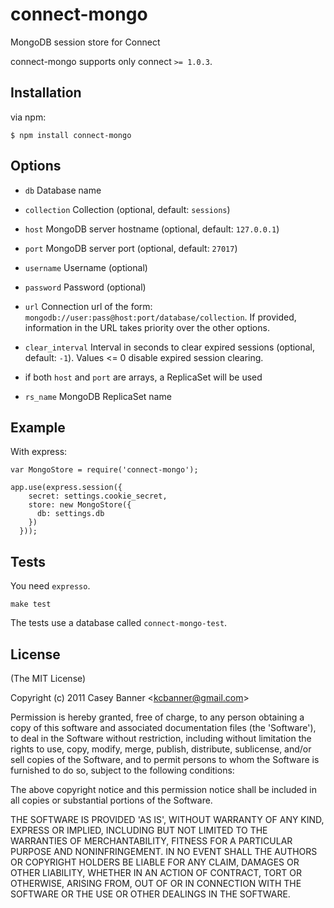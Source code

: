 # connect-mongo

  MongoDB session store for Connect

  connect-mongo supports only connect `>= 1.0.3`.

## Installation

via npm:

    $ npm install connect-mongo

## Options

  - `db` Database name
  - `collection` Collection (optional, default: `sessions`) 
  - `host` MongoDB server hostname (optional, default: `127.0.0.1`)
  - `port` MongoDB server port (optional, default: `27017`)
  - `username` Username (optional)
  - `password` Password (optional)
  - `url` Connection url of the form: `mongodb://user:pass@host:port/database/collection`.
          If provided, information in the URL takes priority over the other options.
  - `clear_interval` Interval in seconds to clear expired sessions (optional, default: `-1`).
          Values <= 0 disable expired session clearing.

  - if both `host` and `port` are arrays, a ReplicaSet will be used
  - `rs_name` MongoDB ReplicaSet name
## Example

With express:

    var MongoStore = require('connect-mongo');

    app.use(express.session({
        secret: settings.cookie_secret,
        store: new MongoStore({
          db: settings.db
        })
      }));

## Tests

You need `expresso`.

    make test

The tests use a database called `connect-mongo-test`.

## License 

(The MIT License)

Copyright (c) 2011 Casey Banner &lt;kcbanner@gmail.com&gt;

Permission is hereby granted, free of charge, to any person obtaining
a copy of this software and associated documentation files (the
'Software'), to deal in the Software without restriction, including
without limitation the rights to use, copy, modify, merge, publish,
distribute, sublicense, and/or sell copies of the Software, and to
permit persons to whom the Software is furnished to do so, subject to
the following conditions:

The above copyright notice and this permission notice shall be
included in all copies or substantial portions of the Software.

THE SOFTWARE IS PROVIDED 'AS IS', WITHOUT WARRANTY OF ANY KIND,
EXPRESS OR IMPLIED, INCLUDING BUT NOT LIMITED TO THE WARRANTIES OF
MERCHANTABILITY, FITNESS FOR A PARTICULAR PURPOSE AND NONINFRINGEMENT.
IN NO EVENT SHALL THE AUTHORS OR COPYRIGHT HOLDERS BE LIABLE FOR ANY
CLAIM, DAMAGES OR OTHER LIABILITY, WHETHER IN AN ACTION OF CONTRACT,
TORT OR OTHERWISE, ARISING FROM, OUT OF OR IN CONNECTION WITH THE
SOFTWARE OR THE USE OR OTHER DEALINGS IN THE SOFTWARE.
